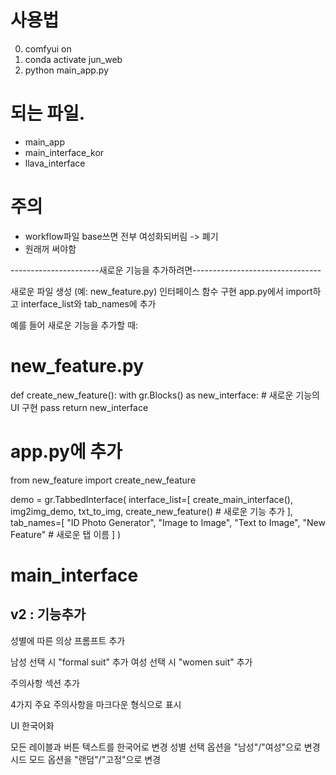 # 사용법
0. comfyui on
1. conda activate jun_web
2. python main_app.py


# 되는 파일.
- main_app
- main_interface_kor
- llava_interface

# 주의
- workflow파일 base쓰면 전부 여성화되버림 -> 폐기
- 원래꺼 써야함




----------------------새로운 기능을 추가하려면--------------------------------

새로운 파일 생성 (예: new_feature.py)
인터페이스 함수 구현
app.py에서 import하고 interface_list와 tab_names에 추가

예를 들어 새로운 기능을 추가할 때:
# new_feature.py
def create_new_feature():
    with gr.Blocks() as new_interface:
        # 새로운 기능의 UI 구현
        pass
    return new_interface

# app.py에 추가
from new_feature import create_new_feature

demo = gr.TabbedInterface(
    interface_list=[
        create_main_interface(),
        img2img_demo,
        txt_to_img,
        create_new_feature()    # 새로운 기능 추가
    ],
    tab_names=[
        "ID Photo Generator",
        "Image to Image",
        "Text to Image",
        "New Feature"          # 새로운 탭 이름
    ]
)


# main_interface
## v2 : 기능추가
성별에 따른 의상 프롬프트 추가

남성 선택 시 "formal suit" 추가
여성 선택 시 "women suit" 추가


주의사항 섹션 추가

4가지 주요 주의사항을 마크다운 형식으로 표시


UI 한국어화

모든 레이블과 버튼 텍스트를 한국어로 변경
성별 선택 옵션을 "남성"/"여성"으로 변경
시드 모드 옵션을 "랜덤"/"고정"으로 변경